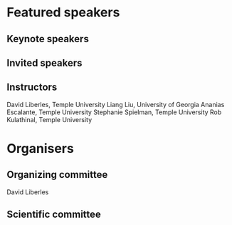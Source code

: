 # Featured speakers

## Keynote speakers


## Invited speakers


## Instructors
David Liberles, Temple University
Liang Liu, University of Georgia
Ananias Escalante, Temple University
Stephanie Spielman, Temple University
Rob Kulathinal, Temple University


# Organisers


## Organizing committee

David Liberles



## Scientific committee
